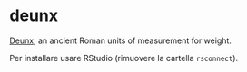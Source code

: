 # deunx
[Deunx](https://deunx.shinyapps.io/deunx/), an ancient Roman units of measurement for weight.

Per installare usare RStudio (rimuovere la cartella `rsconnect`).
